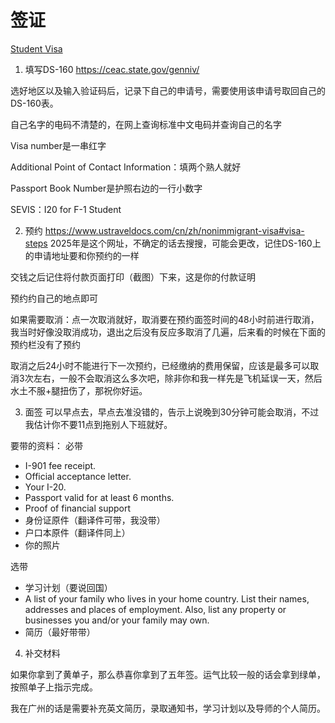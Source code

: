 # 签证

[Student Visa](https://travel.state.gov/content/travel/en/us-visas/study/student-visa.html#howtoapply)

1. 填写DS-160 https://ceac.state.gov/genniv/

选好地区以及输入验证码后，记录下自己的申请号，需要使用该申请号取回自己的DS-160表。

自己名字的电码不清楚的，在网上查询标准中文电码并查询自己的名字

Visa number是一串红字

Additional Point of Contact Information：填两个熟人就好

Passport Book Number是护照右边的一行小数字

SEVIS：I20 for F-1 Student

2. 预约 https://www.ustraveldocs.com/cn/zh/nonimmigrant-visa#visa-steps 2025年是这个网址，不确定的话去搜搜，可能会更改，记住DS-160上的申请地址要和你预约的一样

交钱之后记住将付款页面打印（截图）下来，这是你的付款证明

预约约自己的地点即可

如果需要取消：点一次取消就好，取消要在预约面签时间的48小时前进行取消，我当时好像没取消成功，退出之后没有反应多取消了几遍，后来看的时候在下面的预约栏没有了预约

取消之后24小时不能进行下一次预约，已经缴纳的费用保留，应该是最多可以取消3次左右，一般不会取消这么多次吧，除非你和我一样先是飞机延误一天，然后水土不服+腿扭伤了，那祝你好运。

3. 面签 可以早点去，早点去准没错的，告示上说晚到30分钟可能会取消，不过我估计你不要11点到拖别人下班就好。

要带的资料：
必带
  - I-901 fee receipt.
  - Official acceptance letter.
  - Your I-20.
  - Passport valid for at least 6 months.
  - Proof of financial support
  - 身份证原件（翻译件可带，我没带）
  - 户口本原件（翻译件同上）
  - 你的照片


选带
  - 学习计划（要说回国）
  - A list of your family who lives in your home country. List their names, addresses and places of employment. Also, list any property or businesses you and/or your family may own.
  - 简历（最好带带）

4. 补交材料

如果你拿到了黄单子，那么恭喜你拿到了五年签。运气比较一般的话会拿到绿单，按照单子上指示完成。

我在广州的话是需要补充英文简历，录取通知书，学习计划以及导师的个人简历。

